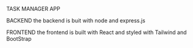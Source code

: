 TASK MANAGER APP

BACKEND
the backend is buit with node and express.js

FRONTEND
the frontend is built with React and styled with Tailwind and BootStrap
